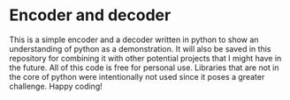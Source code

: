 # Encoder and decoder

This is a simple encoder and a decoder written in python to show an understanding of python as a demonstration. 
It will also be saved in this repository for combining it with other potential projects that I might have in the future. 
All of this code is free for personal use. Libraries that are not in the core of python were intentionally not used since it poses a greater challenge. 
Happy coding!
